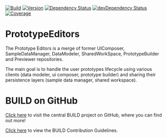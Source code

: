 [![Build](https://img.shields.io/travis/sapbuild/PrototypeEditors.svg?style=flat-square)](http://travis-ci.org/sapbuild/PrototypeEditors)
[![Version](https://img.shields.io/npm/v/norman-prototype-editors-client.svg?style=flat-square)](https://npmjs.org/package/norman-prototype-editors-client)
[![Dependency Status](https://david-dm.org/sapbuild/PrototypeEditors.svg)](https://david-dm.org/sapbuild/PrototypeEditors)
[![devDependency Status](https://david-dm.org/sapbuild/PrototypeEditors/dev-status.svg)](https://david-dm.org/sapbuild/PrototypeEditors#info=devDependencies)
[![Coverage](https://img.shields.io/coveralls/sapbuild/PrototypeEditors/master.svg?style=flat-square)](https://coveralls.io/r/sapbuild/PrototypeEditors?branch=master)

PrototypeEditors
===============
The Prototype Editors is a merge of former UIComposer, SampleDataManager, DataModeler, SharedWorkSpace, PrototypeBuilder and Previewer repositories.

The main goal is to handle the user prototypes lifecycle using various clients (data modeler, ui composer, prototype builder) and sharing their persistence layers (sample data manager, shared workspace).

# BUILD on GitHub

[Click here](https://github.com/SAP/BUILD) to visit the central BUILD project on GitHub, where you can find out more!

[Click here](https://github.com/SAP/BUILD/blob/master/Contributing.md) to view the BUILD Contribution Guidelines. 
